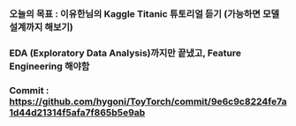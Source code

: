 ### 오늘의 목표 : 이유한님의 Kaggle Titanic 튜토리얼 듣기 (가능하면 모델 설계까지 해보기)
### EDA (Exploratory Data Analysis)까지만 끝냈고, Feature Engineering 해야함
### Commit : https://github.com/hygoni/ToyTorch/commit/9e6c9c8224fe7a1d44d21314f5afa7f865b5e9ab
